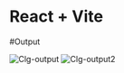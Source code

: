 # React + Vite

#Output

![Clg-output](https://github.com/user-attachments/assets/95f04d25-aa19-4e07-afa2-6811be77410c)
![Clg-output2](https://github.com/user-attachments/assets/79092041-99de-4714-af99-0d7831709472)
